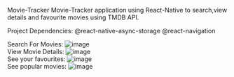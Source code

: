 Movie-Tracker
Movie-Tracker application using React-Native to search,view details and favourite movies using TMDB API.

Project Dependencies:
@react-native-async-storage
@react-navigation


Search For Movies:
![image](https://user-images.githubusercontent.com/82721312/190634042-dcf4d2ef-6ad5-45d4-aac6-b74c59208c73.png)
<br>
View Movie Details:
![image](https://user-images.githubusercontent.com/82721312/190636408-70199597-0502-4fd6-a5f9-1cb570fad991.png)
<br>
See your favourites:
![image](https://user-images.githubusercontent.com/82721312/190636520-ff6d3185-e93c-42a3-b3be-1a5f54d6b8e3.png)
<br>
See popular movies:
![image](https://user-images.githubusercontent.com/82721312/190636599-2015b4bd-18d8-4c2b-952f-22300bad064c.png)
